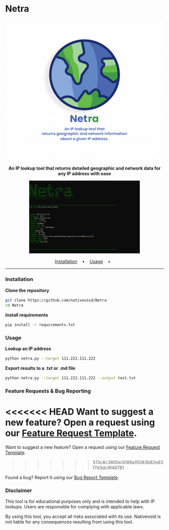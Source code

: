 # Netra

<p align="center">
  <img src="/docs/images/netra-logo.png">
</p>

<p align="center">
 <b>An IP lookup tool that returns detailed geographic and network data for any IP address with ease</b>
</p>


<p align="center">

<img width="70%" height="70%" src="/docs/images/demo.PNG"/>
</a>
</p>

<p align="center">
  <a href="#installation">Installation</a>
  &nbsp;&nbsp;&nbsp;•&nbsp;&nbsp;&nbsp;
  <a href="#usage">Usage</a>
  &nbsp;&nbsp;&nbsp;•&nbsp;&nbsp;&nbsp;
</p>

---

### Installation

**Clone the repository**

```bash
git clone https://github.com/nativevoid/Netra
cd Netra
```

**Install requirements**

```bash
pip install -r requirements.txt
```

### Usage

**Lookup an IP address**

```bash
python netra.py --target 111.222.111.222
```

**Export results to a .txt or .md file**

```bash
python netra.py --target 111.222.111.222 --output test.txt
```


### Feature Requests & Bug Reporting

<<<<<<< HEAD
Want to suggest a new feature? Open a request using our [Feature Request Template](../.github/ISSUE_TEMPLATE/feature-request.yml).
=======
Want to suggest a new feature? Open a request using our [Feature Request Template](.github/ISSUE_TEMPLATE/feature-request.yml).
>>>>>>> 513c8c3800e3089a15083b82e83f7d3dc9f48781

Found a bug? Report it using our [Bug Report Template](.github/ISSUE_TEMPLATE/bug-report.yml).



### Disclaimer

This tool is for educational purposes only and is intended to help with IP lookups. Users are responsible for complying with applicable laws.

By using this tool, you accept all risks associated with its use. Nativevoid is not liable for any consequences resulting from using this tool.


